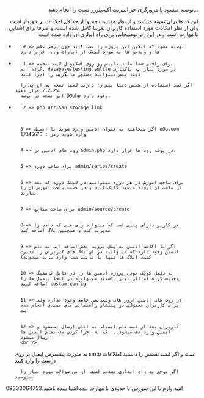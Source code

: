 <p align="right">توصیه میشود با مرورگری جز اینترنت اکسپلورر تست را انجام
    دهید...
</p>
<p align="right">
    این کد ها برای نمونه میباشد و از نظر مدیریت محتوا از حداقل
    امکانات بر خوردار است ولی از نظر امکانات مورد استفاده کاربران
    تقریبا کامل شده است. و صرفا برای اشنایی با مهارت است و در این
    زیر توضیحاتی برای راه اندازی ان داده شده است
</p>



-        # => توصیه مشود که انلاین این پروژه را تست کنید چون برخی عکس
        ها و ویدیو ها به صورت لینک از اپارات و... قرار دارد


-        1 => برای راحتی شما ما دیتابیس رو روی اسکیوال لایت تنظیم
        کرده ایم. database/testing.sqlite در صورت نیاز به پاکسازی
        دیتا بیس میتوانید دستور مایگریت را اجرا کنید

        اگر قصد استفاده از همین دیتا بیس را دارید لطفا نسخه پی اچ پی را 7.2.25 قرار دهید.
        این نسخه در پوشه @@php وجود دارد.




-        2 => php artisan storage:link



        3 => اگر میخاهید به عنوان ادمین وارد شوید با ایمیل a@a.com
        وارد شوید رمز : 12345678


        4 => روت های ادمین در admin.php در پوشه روت ها قرار دارد.


        5 => برای ساخت دوره admin/series/create


        6 => برای ساخت اموزش در هر دوره میتوانید در لینک دوره که بعد
        از ساخت ان ایجاد میشود کلیک کنید و در قسمت ساخت اموزش ان را
        بسازید


        7 => برای ساخت منابع admin/source/create


        8 => هر کاربر دارای پنلی است که میتواند رای هیی که داده را
        مدیریت کند و همچنین بلاگ اضافه کند


        9 => اگر با اکانت ادمین به پنل بروید بخش اضافه ایی به نام
        ادمین وجود دارد که میتوانید در ان بلاگ های کاربران را مدیرت
        کنید (بلاگ ها تنها با تایید شما وارد سایت میشوند)


        10 => به دلیل کوچک بودن پروژه ادمین ها را در فایل کامفیگ
        تعذیف کرده ام اگر نیاز داشتید میتوانید در انجا ایمیل ها را
        اضافه کنید custom-config


        11 => در روت های ادمین ارور های ولیدیشن خاصی وجود ندارد ولی
        برای کاربران معمولی در پنلشان راهنمایی های مفیدی انجام شده
        است


        12 => کاربران بعد از ثبت نام ایمیلی به انان ارسال نمیشود و
        ایمیل وارد صف میشود... که به اجرا کردن صف تمام ایمیل ها
        ارسال میشود
        <br />
    به صورت پیشفرض ایمیل بر روی smtp است و اگر قصد تستش را
        داشتید اطلاعات درست را وارد کنید


        اگر موفق به راه اندازی نشدید لطفا از من سوالات مورد نیاز را بپرسید.

</ul>

<p>
    امید وارم با این سورس تا حدودی با مهارت بنده اشنا شده
    باشید.09333064753
</p>
